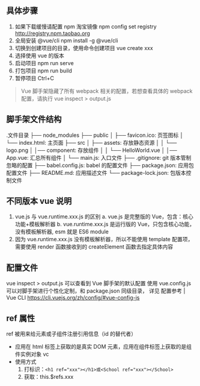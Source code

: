 ## 具体步骤

1. 如果下载缓慢请配置 npm 淘宝镜像 npm config set registry http://registry.npm.taobao.org
2. 全局安装 @vue/cli npm install -g @vue/cli
3. 切换到创建项目的目录，使用命令创建项目 vue create xxx
4. 选择使用 vue 的版本
5. 启动项目 npm run serve
6. 打包项目 npm run build
7. 暂停项目 Ctrl+C

> Vue 脚手架隐藏了所有 webpack 相关的配置，若想查看具体的 webpack 配置，请执行
> vue inspect > output.js

## 脚手架文件结构

.文件目录
├── node_modules
├── public
│ ├── favicon.ico: 页签图标
│ └── index.html: 主页面
├── src
│ ├── assets: 存放静态资源
│ │ └── logo.png
│ │── component: 存放组件
│ │ └── HelloWorld.vue
│ │── App.vue: 汇总所有组件
│ └── main.js: 入口文件
├── .gitignore: git 版本管制忽略的配置
├── babel.config.js: babel 的配置文件
├── package.json: 应用包配置文件
├── README.md: 应用描述文件
└── package-lock.json: 包版本控制文件

## 不同版本 vue 说明

1. vue.js 与 vue.runtime.xxx.js 的区别
   a. vue.js 是完整版的 Vue，包含：核心功能+模板解析器
   b. vue.runtime.xxx.js 是运行版的 Vue，只包含核心功能，没有模板解析器, esm 就是 ES6 module
2. 因为 vue.runtime.xxx.js 没有模板解析器，所以不能使用 template 配置项，需要使用 render 函数接收到的 createElement 函数去指定具体内容

## 配置文件

vue inspect > output.js 可以查看到 Vue 脚手架的默认配置
使用 vue.config.js 可以对脚手架进行个性化定制，和 package.json 同级目录，
详见 配置参考 | Vue CLI https://cli.vuejs.org/zh/config/#vue-config-js

## ref 属性

ref 被用来给元素或子组件注册引用信息（id 的替代者）

- 应用在 html 标签上获取的是真实 DOM 元素，应用在组件标签上获取的是组件实例对象 vc
- 使用方式
  1. 打标识：`<h1 ref="xxx"></h1>或<School ref="xxx"></School>`
  2. 获取：this.$refs.xxx

